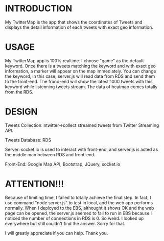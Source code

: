 INTRODUCTION
============
My TwitterMap is the app that shows the coordinates of Tweets and displays the detail information of each tweets with exact geo information.

USAGE
=====
My TwitterMap app is 100% realtime. I choose "game" as the default keyword. Once there is a tweets matching the keyword and with exact geo information, a marker will appear on the map immediately. You can change the keyword, in this case, server.js will read data from RDS and send them to the front-end. The frond-end will show the latest 1000 tweets with this keyword while listenning tweets stream. The data of heatmap comes totally from the RDS.


DESIGN
======
Tweets Collection: ntwitter->collect streamed tweets from Twitter Streaming API.

Tweets Database: RDS

Server: socket.io is used to interact with front-end, and server.js is acted as the middle man between RDS and front-end.

Front-End: Google Map API, Bootstrap, JQuery, socket.io


ATTENTION!!!
============
Because of limiting time, I failed to totally achieve the final step. In fact, I use command "node server.js" to test in local, and the web app performs normally. When I deployed to the EBS, althought it shows OK and the web page can be opened, the server.js seemed to fail to run in EBS because I noticed the number of connections in RDS is 0. So weird. I looked up everywhere but still couldn't find the answer. Sorry for that. 

I will greatly appreciate if you can help. Thank you.
